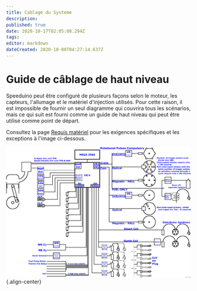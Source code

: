 ```yaml
---
title: Cablage du Systeme
description: 
published: true
date: 2020-10-17T02:05:08.294Z
tags: 
editor: markdown
dateCreated: 2020-10-08T04:27:14.637Z
---
```


# Guide de câblage de haut niveau

Speeduino peut être configuré de plusieurs façons selon le moteur, les capteurs, l'allumage et le matériel d'injection utilisés. Pour cette raison, il est impossible de fournir un seul diagramme qui couvrira tous les scénarios, mais ce qui suit est fourni comme un guide de haut niveau qui peut être utilisé comme point de départ.

Consultez la page [Requis matériel](fr/Hardware_requirements) pour les exigences spécifiques et les exceptions à l'image ci-dessous.

![wiring_overview.png](/img/wiring/wiring_overview.png){.align-center}